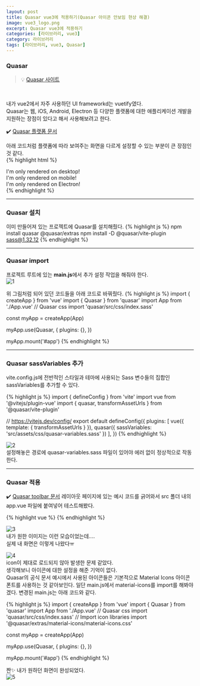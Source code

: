 ```yaml
---
layout: post
title: Quasar vue3에 적용하기(Quasar 아이콘 안보임 현상 해결)
image: vue3_logo.png
excerpt: Quasar vue3에 적용하기
categories: [라이브러리, vue3]
category: 라이브러리
tags: [라이브러리, vue3, Quasar]
---
```


### Quasar

> 💡 [Quasar 사이트](https://quasar.dev/start/vite-plugin)
<br/>

내가 vue2에서 자주 사용하던 UI frameworkd는 vuetify였다.  
Quasar는 웹, iOS, Android, Electron 등 다양한 플랫폼에 대한 애플리케이션 개발을 지원하는 장점이 있다고 해서 사용해보려고 한다.  

✔️ [Quasar 플랫폼 문서](https://quasar.dev/options/platform-detection)

아래 코드처럼 플랫폼에 따라 보여주는 화면을 다르게 설정할 수 있는 부분이 큰 장점인 것 같다.  
{% highlight html %}
<div v-if="$q.platform.is.desktop">
  I'm only rendered on desktop!
</div>

<div v-if="$q.platform.is.mobile">
  I'm only rendered on mobile!
</div>

<div v-if="$q.platform.is.electron">
  I'm only rendered on Electron!
</div>
{% endhighlight %}

--- 

### Quasar 설치

이미 만들어져 있는 프로젝트에 Quasar를 설치해줬다.
{% highlight js %}
npm install quasar @quasar/extras
npm install -D @quasar/vite-plugin sass@1.32.12
{% endhighlight %}

--- 

### Quasar import

프로젝트 루트에 있는 **main.js**에서 추가 설정 작업을 해줘야 한다.  
![1](https://github.com/DaYoung-woo/DaYoung-woo.github.io/assets/131967254/1f4bb21f-4d02-45f9-a4bf-69101e446f3f)
<br/>

위 그림처럼 되어 있던 코드들을 아래 코드로 바꿔줬다.
{% highlight js %}
import { createApp } from 'vue'
import { Quasar } from 'quasar'
import App from './App.vue'
// Quasar css
import 'quasar/src/css/index.sass'

const myApp = createApp(App)

myApp.use(Quasar, {
  plugins: {},
})

myApp.mount('#app')
{% endhighlight %}

--- 

### Quasar sassVariables 추가

vite.config.js에 전반적인 스타일과 테마에 사용되는 Sass 변수들의 집합인 sassVariables를 추가할 수 있다.


{% highlight js %}
import { defineConfig } from 'vite'
import vue from '@vitejs/plugin-vue'
import { quasar, transformAssetUrls } from '@quasar/vite-plugin'

// https://vitejs.dev/config/
export default defineConfig({
  plugins: 
  [
    vue({ template: { transformAssetUrls } }),
    quasar({ sassVariables: 'src/assets/css/quasar-variables.sass' })
  ],
})
{% endhighlight %}
<br/>

![2](https://github.com/DaYoung-woo/DaYoung-woo.github.io/assets/131967254/07b8c9a9-6373-469d-820d-2efa394dc32e)    
설정해놓은 경로에 quasar-variables.sass 파일이 있어야 에러 없이 정상적으로 작동한다.

---

### Quasar 적용

✔️ [Quasar  toolbar 문서](https://quasar.dev/layout/header-and-footer)
레이아웃 페이지에 있는 예시 코드를 긁어와서 src 폴더 내의 app.vue 파일에 붙여넣어 테스트해봤다.  

{% highlight vue %}
<template>
  <div >
    <q-layout view="lHh lpr lFf" container style="height: 400px" class="shadow-2 rounded-borders">
      <q-header elevated class="bg-cyan">
        <q-toolbar>
          <q-btn flat round dense icon="assignment_ind" />

          <q-space />

          <q-btn flat round dense icon="sim_card" class="q-mr-xs" />
          <q-btn flat round dense icon="gamepad" />
        </q-toolbar>

        <q-toolbar inset>
          <q-breadcrumbs active-color="white" style="font-size: 16px">
            <q-breadcrumbs-el label="Home" icon="home" />
            <q-breadcrumbs-el label="Components" icon="widgets" />
            <q-breadcrumbs-el label="Toolbar" />
          </q-breadcrumbs>
        </q-toolbar>
      </q-header>

      <q-page-container>
        <q-page class="q-pa-md">
          <p v-for="n in 15" :key="n">
            Lorem ipsum dolor sit amet consectetur adipisicing elit. Fugit nihil praesentium molestias a adipisci, dolore vitae odit, quidem consequatur optio voluptates asperiores pariatur eos numquam rerum delectus commodi perferendis voluptate?
          </p>
        </q-page>
      </q-page-container>
    </q-layout>
  </div>
</template>
{% endhighlight %}
<br/>

![3](https://github.com/DaYoung-woo/DaYoung-woo.github.io/assets/131967254/8bad9b38-4b5c-451c-98ba-a9eb0a6cad1c)  
내가 원한 이미지는 이런 모습이었는데....  
실제 내 화면은 이렇게 나왔다ㅠ

![4](https://github.com/DaYoung-woo/DaYoung-woo.github.io/assets/131967254/b917cdf4-e50e-4673-9847-8d727e7ba4f2)    
icon이 제대로 로드되지 않아 발생한 문제 같았다.  
생각해보니 아이콘에 대한 설정을 해준 기억이 없다.  
Quasar의 공식 문서 예시에서 사용된 아이콘들은 기본적으로 Material Icons 아이콘 폰트를 사용하는 것 같아보인다.
일단 main.js에서 material-icons를 import를 해봐야겠다.
변경된 main.js는 아래 코드와 같다.

{% highlight js %}
import { createApp } from 'vue'
import { Quasar } from 'quasar'
import App from './App.vue'
// Quasar css
import 'quasar/src/css/index.sass'
// Import icon libraries
import '@quasar/extras/material-icons/material-icons.css'

const myApp = createApp(App)

myApp.use(Quasar, {
  plugins: {},
})

myApp.mount('#app')
{% endhighlight %}

짠✨ 내가 원하던 화면이 완성되었다.   
![5](https://github.com/DaYoung-woo/DaYoung-woo.github.io/assets/131967254/fab2bba4-8e1e-4163-b974-55caa0fd4b1f)
